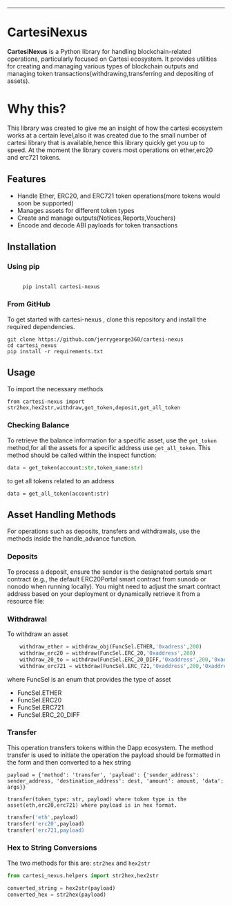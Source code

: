 ---
# CartesiNexus

**CartesiNexus** is a Python library for handling blockchain-related operations, particularly focused on Cartesi ecosystem. It provides utilities for creating and managing various types of blockchain outputs and managing token transactions(withdrawing,transferring and depositing of assets).

# Why this?
This library was created to give me an insight of how the cartesi ecosystem works at a certain level,also it was created due to the small number of cartesi library  that is available,hence this library quickly get you up to speed. At the moment the library covers most operations on ether,erc20 and erc721 tokens.

## Features
- Handle Ether, ERC20, and ERC721 token operations(more tokens would soon be supported)
- Manages assets for different token types
- Create and manage outputs(Notices,Reports,Vouchers)
- Encode and decode ABI payloads for token transactions


## Installation

### Using pip

```
     
     pip install cartesi-nexus

```

### From GitHub
To get started with cartesi-nexus , clone this repository and install the required dependencies.

```
git clone https://github.com/jerrygeorge360/cartesi-nexus
cd cartesi_nexus
pip install -r requirements.txt
```


## Usage
To import the necessary methods

`from cartesi-nexus import str2hex,hex2str,withdraw,get_token,deposit,get_all_token`

### Checking Balance

To retrieve the balance information for a specific asset, use the `get_token` method,for all the assets for a specific address use `get_all_token`. This method should be called within the inspect function:


```python
data = get_token(account:str,token_name:str)
```
to get all tokens related to an address

```data = get_all_token(account:str)```
## Asset Handling Methods

For operations such as deposits, transfers and withdrawals, use the methods inside the handle_advance function.


### Deposits

To process a deposit, ensure the sender is the designated portals smart contract (e.g., the default ERC20Portal smart contract from sunodo or nonodo when running locally). You might need to adjust the smart contract address based on your deployment or dynamically retrieve it from a resource file:

### Withdrawal
To withdraw an asset



```python 
    withdraw_ether = withdraw_obj(FuncSel.ETHER,'0xadress',200)
    withdraw_erc20 = withdraw(FuncSel.ERC_20,'0xaddress',200)
    withdraw_20_to = withdraw(FuncSel.ERC_20_DIFF,'0xaddress',200,'0xaddress1')
    withdraw_erc721 = withdraw(FuncSel.ERC_721,'0xaddress',200,'0xaddress1')
```
where FuncSel is an enum that provides the type of asset
- FuncSel.ETHER
- FuncSel.ERC20
- FuncSel.ERC721
- FuncSel.ERC_20_DIFF
### Transfer
This operation transfers tokens within the Dapp ecosystem.
The method transfer is used to initiate the operation
the payload should be formatted in the form and then converted to a hex string

`payload = {'method': 'transfer',
'payload': {'sender_address': sender_address, 'destination_address': dest, 'amount': amount,
'data': args}}`

`transfer(token_type: str, payload) where token type is the asset(eth,erc20,erc721) where payload is in hex format.`
``` python
transfer('eth',payload)
transfer('erc20',payload)
transfer('erc721,payload) 
```



### Hex to String Conversions
The two methods for this are:
`str2hex` and `hex2str`

```python
from cartesi_nexus.helpers import str2hex,hex2str

converted_string = hex2str(payload)
converted_hex = str2hex(payload)

```